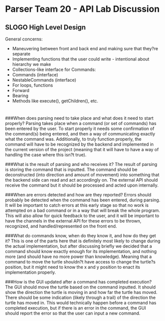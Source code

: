 # Parser Team 20 - API Lab Discussion
## SLOGO High Level Design

General concerns: 
* Maneuvering between front and back end and making sure that they?re separate
* Implementing functions that the user could write - intentional about hierarchy we make 
* Collections-like interface for Commands:
* Commands (interface)
* NestableCommands (interface)
* For loops, functions
* Forward
* Bearing
* Methods like execute(), getChildren(), etc.

#

###When does parsing need to take place and what does it need to start properly?
Parsing takes place when a command (or set of commands) has been entered by the user. To start 
properly it needs some confirmation of the command(s) being entered, and then a way of communicating 
exactly what the command was. Additionally, to truly function properly, the command will have to be 
recognized by the backend and implemented in the current version of the project (meaning that it will
have to have a way of handling the case where this isn?t true).
 
###What is the result of parsing and who receives it?
The result of parsing is storing the command that is inputted. The command should be deconstructed 
(into direction and amount of movement) into something that the backend side can read and act accordingly on.
The external API should receive the command but it should be processed and acted upon internally.

###When are errors detected and how are they reported?
Errors should probably be detected when the command has been entered, during parsing. It will be 
important to catch errors at this early stage so that no work is attempted on a bad command or in a 
way that will break the whole program. This will also allow for quick feedback to the user, and it 
will be important to have the channels in the external API for these errors to be thrown, recognized,
and handled/represented on the front end.
 
###What do commands know, when do they know it, and how do they get it?
This is one of the parts here that is definitely most likely to change during the actual implementation, 
but after discussing briefly we decided that a command should know exactly enough for its implementation, 
and nothing more (and should have no more power than knowledge). Meaning that a command to move the turtle 
shouldn?t have access to change the turtle?s position, but it might need to know the x and y position
to enact its implementation properly. 
 
###How is the GUI updated after a command has completed execution?
The GUI should move the turtle based on the command inputted. It should show the direction the turtle
is moving in and how far the turtle has moved. There should be some indication (likely through a trail)
of the direction the turtle has moved in. This would technically happen before a command has completed
execution, but if there is an error in the command, the GUI should report the error so that the user
can input a new command. 

